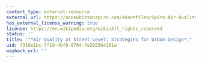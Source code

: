 ```yaml
---
content_type: external-resource
external_url: https://annewhistonspirn.com/sharefiles/Spirn-Air-Quality-1986.pdf
has_external_license_warning: true
license: https://en.wikipedia.org/wiki/All_rights_reserved
status: ''
title: '"*Air Quality at Street Level: Strategies for Urban Design*." (PDF - 3.06MB)'
uid: f316e1bc-7f19-4bf8-9764-7e2925b4191a
wayback_url: ''
---
```

